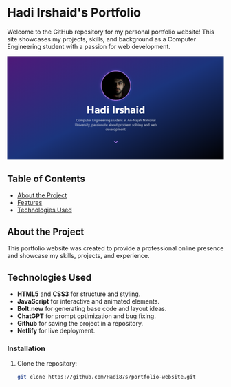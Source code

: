 # Hadi Irshaid's Portfolio

Welcome to the GitHub repository for my personal portfolio website! This site showcases my projects, skills, and background as a Computer Engineering student with a passion for web development.

![Portfolio Preview](portfolioMainPage.png) <!-- Optional: Add a screenshot of the website -->

## Table of Contents
- [About the Project](#about-the-project)
- [Features](#features)
- [Technologies Used](#technologies-used)

## About the Project

This portfolio website was created to provide a professional online presence and showcase my skills, projects, and experience.

## Technologies Used

- **HTML5** and **CSS3** for structure and styling.
- **JavaScript** for interactive and animated elements.
- **Bolt.new** for generating base code and layout ideas.
- **ChatGPT** for prompt optimization and bug fixing.
- **Github** for saving the project in a repository.
- **Netlify** for live deployment.

### Installation

1. Clone the repository:
   ```bash
   git clone https://github.com/Hadi87s/portfolio-website.git
